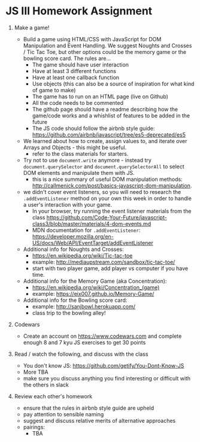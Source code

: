 # JS III Homework Assignment

1. Make a game!
	* Build a game using HTML/CSS with JavaScript for DOM Manipulation and Event Handling. We suggest Noughts and Crosses / Tic Tac Toe, but other options could be the memory game or the bowling score card. The rules are...
		- The game should have user interaction
		- Have at least 3 different functions
		- Have at least one callback function
		- Use objects (this can also be a source of inspiration for what kind of game to make)
		- The game has to run on an HTML page (live on Github)
		- All the code needs to be commented
		- The github page should have a readme describing how the game/code works and a whishlist of features to be added in the future
		- The JS code should follow the airbnb style guide: https://github.com/airbnb/javascript/tree/es5-deprecated/es5
	* We learned about how to create, assign values to, and iterate over Arrays and Objects - this might be useful.
		- refer to the class materials for starters.
	* Try not to use `document.write` anymore - instead try `document.querySelector` and `document.querySelectorAll` to select DOM elements and manipulate them with JS.
		- this is a nice summary of useful DOM manipulation methods: http://callmenick.com/post/basics-javascript-dom-manipulation.
	* we didn't cover event listeners, so you will need to research the `.addEventListener` method on your own this week in order to handle a user's interaction with your game.
		- In your browser, try running the event listener materials from the class https://github.com/Code-Your-Future/javascript-class3/blob/master/materials/4-dom-events.md
		- MDN documentation for `.addEventListener`: https://developer.mozilla.org/en-US/docs/Web/API/EventTarget/addEventListener
	- Additional info for Noughts and Crosses:
	  - https://en.wikipedia.org/wiki/Tic-tac-toe
	  - example: http://mediaupstream.com/sandbox/tic-tac-toe/
	  - start with two player game, add player vs computer if you have time.
	- Additional info for the Memory Game (aka Concentration):
	  - https://en.wikipedia.org/wiki/Concentration_(game)
	  - example: https://eix007.github.io/Memory-Game/
	- Additional info for the Bowling score card:
	  - example: http://sanjbowl.herokuapp.com/
	  - class trip to the bowling alley!

2. Codewars
	- Create an account on https://www.codewars.com and complete enough 8 and 7 kyu JS exercises to get 30 points

3. Read / watch the following, and discuss with the class
	- You don't know JS: https://github.com/getify/You-Dont-Know-JS
	- More TBA
	- make sure you discuss anything you find interesting or difficult with the others in slack

4. Review each other's homework
	- ensure that the rules in airbnb style guide are upheld
	- pay attention to sensible naming
	- suggest and discuss relative merits of alternative approaches
	- pairings:
	  - TBA
